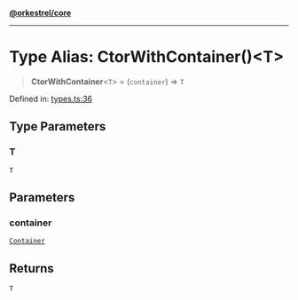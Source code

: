 [**@orkestrel/core**](../index.md)

***

# Type Alias: CtorWithContainer()\<T\>

> **CtorWithContainer**\<`T`\> = (`container`) => `T`

Defined in: [types.ts:36](https://github.com/orkestrel/core/blob/ccb170966790f428093f11a71a5646a6e842dbf9/src/types.ts#L36)

## Type Parameters

### T

`T`

## Parameters

### container

[`Container`](../classes/Container.md)

## Returns

`T`
